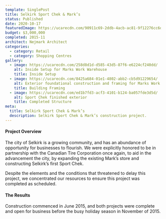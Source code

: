 ```yaml
---
template: SinglePost
title: Selkirk Sport Chek & Mark’s
status: Published
date: 2020-10-17
featuredImage: https://ucarecdn.com/90911c69-2ddb-4acb-ac81-9f12276cc6db/
budget: $3,000,000
completed: 2015-11
architect: Nejmark Architect
categories:
  - category: Retail
  - category: Shopping Centres
gallery:
  - image: https://ucarecdn.com/258d8d1d-d585-43d5-87f6-e6224cf240dd/
    alt: Inside Setup for Marks Work Warehouse
    title: Inside Setup
  - image: https://ucarecdn.com/8425a684-01e1-4802-abb2-cb5d91229654/
    alt: Exterior foundational construction and framing for Marks Work Warehouse
    title: Building Framing
  - image: https://ucarecdn.com/ed1b7fd3-acf3-4101-b124-ba057fde3d5d/
    alt: Sport Chek finished exterior
    title: Completed Structure
meta:
  title: Selkirk Sport Chek & Mark’s
  description: Selkirk Sport Chek & Mark’s construction project.
---
```

#### Project Overview

The city of Selkirk is a growing community, and has an abundance of opportunity for businesses to flourish. We were explicitly honored to be in partnership with the Canadian Tire Corporation once again, to aid in the advancement the city, by expanding the existing Mark’s store and constructing Selkirk’s first Sport Chek.

Despite the elements and the conditions that threatened to delay this project, we concentrated our resources to ensure this project was completed as scheduled.

#### The Results

Construction commenced in June 2015, and both projects were complete and open for business before the busy holiday season in November of 2015.